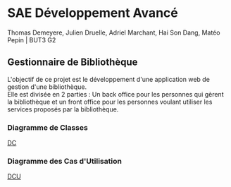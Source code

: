 # SAE Développement Avancé 

Thomas Demeyere, Julien Druelle, Adriel Marchant, Hai Son Dang, Matéo Pepin | BUT3 G2

## Gestionnaire de Bibliothèque

L'objectif de ce projet est le développement d'une application web de gestion d'une bibliothèque.  
Elle est divisée en 2 parties : Un back office pour les personnes qui gèrent la bibliothèque et un front office pour les personnes voulant utiliser les services proposés par la bibliothèque.

### Diagramme de Classes

[DC]()

### Diagramme des Cas d'Utilisation

[DCU]()

